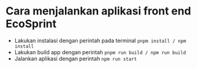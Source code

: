 # Cara menjalankan aplikasi front end EcoSprint

- Lakukan instalasi dengan perintah pada terminal `pnpm install / npm install`
- Lakukan build app dengan perintah `pnpm run build / npm run build`
- Jalankan aplikasi dengan perintah `npm run start`